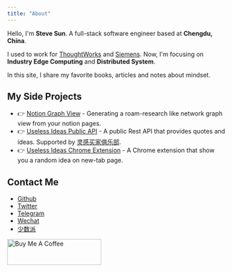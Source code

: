 ```yaml
---
title: "About"
---
```


Hello, I'm **Steve Sun**. A full-stack software engineer based at **Chengdu, China**.

I used to work for [ThoughtWorks](https://www.thoughtworks.com/) and [Siemens](https://www.siemens.com/global/en.html). Now, I'm focusing on **Industry Edge Computing** and **Distributed System**.

In this site, I share my favorite books, articles and notes about mindset.

## My Side Projects

- 👉 [Notion Graph View](https://github.com/stevedsun/notion-graph-view) - Generating a roam-research like network graph view from your notion pages.
- 👉 [Useless Ideas Public API](https://q24.io/useless) - A public Rest API that provides quotes and ideas. Supported by [灵感买家俱乐部](https://club.q24.io/).
- 👉 [Useless Ideas Chrome Extension](https://github.com/stevedsun/useless-idea-chrome-extension) - A Chrome extension that show you a random idea on new-tab page.

## Contact Me

- [Github](https://github.com/stevedsun)
- [Twitter](https://twitter.com/way2steve)
- [Telegram](https://t.me/poorRideoReception)
- [Wechat](https://mp.weixin.qq.com/s/zSNl-n4B9l9wyZYGVcnVJw)
- [少数派](https://sspai.com/u/radiowave/overview)

<a href="https://www.buymeacoffee.com/stevedsun" target="_blank"><img src="https://cdn.buymeacoffee.com/buttons/v2/default-yellow.png" alt="Buy Me A Coffee" style="height: 60px !important;width: 217px !important;" ></a>
